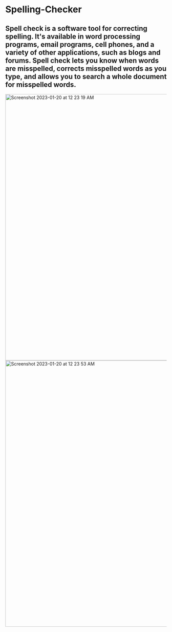 # Spelling-Checker
<h2>Spell check is a software tool for correcting spelling. It's available in word processing programs, email programs, cell phones, and a variety of other applications, such as blogs and forums. Spell check lets you know when words are misspelled, corrects misspelled words as you type, and allows you to search a whole document for misspelled words.</h2>
<img width="830" alt="Screenshot 2023-01-20 at 12 23 19 AM" src="https://user-images.githubusercontent.com/98460861/213535223-64599866-7592-4613-bcc3-1225f2f77556.png">
<img width="830" alt="Screenshot 2023-01-20 at 12 23 53 AM" src="https://user-images.githubusercontent.com/98460861/213535258-aa0854b0-fc41-492b-a4cb-0bdb0629f4ec.png">
